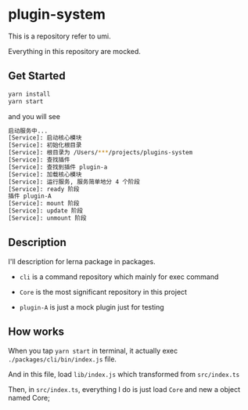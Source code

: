 # plugin-system

This is a repository refer to umi. 

Everything in this repository are mocked.

## Get Started

```bash
yarn install
yarn start
```

and you will see 

```bash
启动服务中...
[Service]: 启动核心模块
[Service]: 初始化根目录
[Service]: 根目录为 /Users/***/projects/plugins-system
[Service]: 查找插件
[Service]: 查找到插件 plugin-a
[Service]: 加载核心模块
[Service]: 运行服务, 服务简单地分 4 个阶段
[Service]: ready 阶段
插件 plugin-A
[Service]: mount 阶段
[Service]: update 阶段
[Service]: unmount 阶段
```

## Description

I'll description for lerna package in packages.

- `cli` is a command repository which mainly for exec command

- `Core` is the most significant repository in this project

- `plugin-A` is just a mock plugin just for testing

## How works

When you tap `yarn start` in terminal, it actually exec `./packages/cli/bin/index.js` file.

And in this file, load `lib/index.js` which transformed from `src/index.ts`

Then, in `src/index.ts`, everything I do is just load `Core` and new a object named Core;